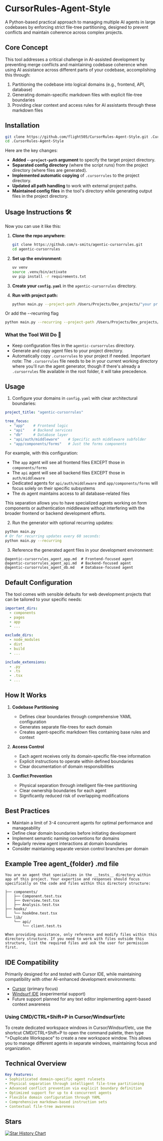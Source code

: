 # CursorRules-Agent-Style

A Python-based practical approach to managing multiple AI agents in large codebases by enforcing strict file-tree partitioning, designed to prevent conflicts and maintain coherence across complex projects. 


## Core Concept

This tool addresses a critical challenge in AI-assisted development by preventing merge conflicts and maintaining codebase coherence when using AI assistance across different parts of your codebase, accomplishing this through:

1. Partitioning the codebase into logical domains (e.g., frontend, API, database)
2. Generating domain-specific markdown files with explicit file-tree boundaries
3. Providing clear context and access rules for AI assistants through these markdown files

## Installation

```bash
git clone https://github.com/flight505/CursorRules-Agent-Style.git .CursorRules-Agent-Style
cd .CursorRules-Agent-Style
```

Here are the key changes:

-  **Added `--project-path` argument** to specify the target project directory.
-  **Separated config directory** (where the script runs) from the project directory (where files are generated).
-  **Implemented automatic copying** of `.cursorrules` to the project directory.
-  **Updated all path handling** to work with external project paths.
-  **Maintained config files** in the tool's directory while generating output files in the project directory.

## Usage Instructions 🛠️

Now you can use it like this:

1. **Clone the repo anywhere:**
   ```bash
   git clone https://github.com/s-smits/agentic-cursorrules.git
   cd agentic-cursorrules
   ```

2. **Set up the environment:**
   ```bash
   uv venv
   source .venv/bin/activate
   uv pip install -r requirements.txt
   ```

3. **Create your `config.yaml`** in the `agentic-cursorrules` directory.

4. **Run with project path:**
   ```bash
   python main.py --project-path /Users/Projects/Dev_projects/"your project dir"
   ```
Or add the --recurring flag 
   ```bash
   python main.py --recurring --project-path /Users/Projects/Dev_projects/"your project dir"
   ```

### What the Tool Will Do 🔧

-  Keep configuration files in the `agentic-cursorrules` directory.
-  Generate and copy agent files to your project directory.
-  Automatically copy `.cursorrules` to your project if needed.
Important note: The `.cursorrules` file needs to be in your current working directory where you'll run the agent generator, though if there's already a `.cursorrules` file available in the root folder, it will take precedence.

## Usage

1. Configure your domains in `config.yaml` with clear architectural boundaries:
```yaml
project_title: "agentic-cursorrules"

tree_focus:
  - "app"    # Frontend logic
  - "api"    # Backend services
  - "db"     # Database layer
  - "api/auth/middleware"    # Specific auth middleware subfolder
  - "app/components/forms"   # Just the forms components
```

For example, with this configuration:
- The `app` agent will see all frontend files EXCEPT those in `components/forms`
- The `api` agent will see all backend files EXCEPT those in `auth/middleware`
- Dedicated agents for `api/auth/middleware` and `app/components/forms` will focus solely on their specific subsystems
- The `db` agent maintains access to all database-related files

This separation allows you to have specialized agents working on form components or authentication middleware without interfering with the broader frontend or backend development efforts.

2. Run the generator with optional recurring updates:
```bash
python main.py
# Or for recurring updates every 60 seconds:
python main.py --recurring
```

3. Reference the generated agent files in your development environment:
```
@agentic-cursorrules_agent_app.md  # Frontend-focused agent
@agentic-cursorrules_agent_api.md  # Backend-focused agent
@agentic-cursorrules_agent_db.md   # Database-focused agent
```

## Default Configuration

The tool comes with sensible defaults for web development projects that can be tailored to your specific needs:

```yaml
important_dirs:
  - components
  - pages
  - app
  - ...

exclude_dirs:
  - node_modules
  - dist
  - build
  - ...

include_extensions:
  - .py
  - .ts
  - .tsx
  - ...
```

## How It Works

1. **Codebase Partitioning**
   - Defines clear boundaries through comprehensive YAML configuration
   - Generates separate file-trees for each domain
   - Creates agent-specific markdown files containing base rules and context

2. **Access Control**
   - Each agent receives only its domain-specific file-tree information
   - Explicit instructions to operate within defined boundaries
   - Clear documentation of domain responsibilities

3. **Conflict Prevention**
   - Physical separation through intelligent file-tree partitioning
   - Clear ownership boundaries for each agent
   - Significantly reduced risk of overlapping modifications

## Best Practices

- Maintain a limit of 3-4 concurrent agents for optimal performance and manageability
- Define clear domain boundaries before initiating development
- Implement semantic naming conventions for domains
- Regularly review agent interactions at domain boundaries
- Consider maintaining separate version control branches per domain

## Example Tree agent_{folder} .md file

```
You are an agent that specializes in the __tests__ directory within app of this project. Your expertise and responses should focus specifically on the code and files within this directory structure:

├── components/
│   ├── Component.test.tsx
│   ├── Overview.test.tsx
│   ├── Analysis.test.tsx
├── hooks/
│   └── hookOne.test.tsx
└── lib/
    └── api/
        └── client.test.ts

When providing assistance, only reference and modify files within this directory structure. If you need to work with files outside this structure, list the required files and ask the user for permission first.
```

## IDE Compatibility

Primarily designed for and tested with Cursor IDE, while maintaining compatibility with other AI-enhanced development environments:
- [Cursor](https://cursor.sh/) (primary focus)
- [Windsurf IDE](https://codeium.com/windsurf/) (experimental support)
- Future support planned for any text editor implementing agent-based context awareness

### Using CMD/CTRL+Shift+P in Cursor/Windsurf/etc

To create dedicated workspace windows in Cursor/Windsurf/etc, use the shortcut CMD/CTRL+Shift+P to open the command palette, then type ">Duplicate Workspace" to create a new workspace window. This allows you to manage different agents in separate windows, maintaining focus and organization.

## Technical Overview

```yaml
Key Features:
- Sophisticated domain-specific agent rulesets
- Physical separation through intelligent file-tree partitioning
- Advanced conflict prevention via explicit boundary definition
- Optimized support for up to 4 concurrent agents
- Flexible domain configuration through YAML
- Comprehensive markdown-based instruction sets
- Contextual file-tree awareness
```

## Stars

[![Star History Chart](https://api.star-history.com/svg?repos=s-smits/agentic-cursorrules&type=Date)](https://star-history.com/#s-smits/agentic-cursorrules&Date)
